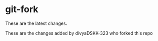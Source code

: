 # git-fork

These are the latest changes.

These are the changes added by divyaDSKK-323 who forked this repo
